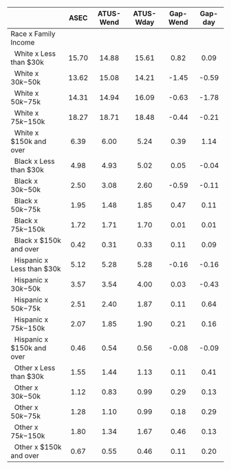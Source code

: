 
|                      |         ASEC |    ATUS-Wend |    ATUS-Wday |     Gap-Wend |      Gap-day |
| -------------------- | :----------: | :----------: | :----------: | :----------: | :----------: |
| Race x Family Income |              |              |              |              |              |
| &nbsp;&nbsp;White x Less than $30k |        15.70 |        14.88 |        15.61 |         0.82 |         0.09 |
| &nbsp;&nbsp;White x $30k-$50k |        13.62 |        15.08 |        14.21 |        -1.45 |        -0.59 |
| &nbsp;&nbsp;White x $50k-$75k |        14.31 |        14.94 |        16.09 |        -0.63 |        -1.78 |
| &nbsp;&nbsp;White x $75k-$150k |        18.27 |        18.71 |        18.48 |        -0.44 |        -0.21 |
| &nbsp;&nbsp;White x $150k and over |         6.39 |         6.00 |         5.24 |         0.39 |         1.14 |
| &nbsp;&nbsp;Black x Less than $30k |         4.98 |         4.93 |         5.02 |         0.05 |        -0.04 |
| &nbsp;&nbsp;Black x $30k-$50k |         2.50 |         3.08 |         2.60 |        -0.59 |        -0.11 |
| &nbsp;&nbsp;Black x $50k-$75k |         1.95 |         1.48 |         1.85 |         0.47 |         0.11 |
| &nbsp;&nbsp;Black x $75k-$150k |         1.72 |         1.71 |         1.70 |         0.01 |         0.01 |
| &nbsp;&nbsp;Black x $150k and over |         0.42 |         0.31 |         0.33 |         0.11 |         0.09 |
| &nbsp;&nbsp;Hispanic x Less than $30k |         5.12 |         5.28 |         5.28 |        -0.16 |        -0.16 |
| &nbsp;&nbsp;Hispanic x $30k-$50k |         3.57 |         3.54 |         4.00 |         0.03 |        -0.43 |
| &nbsp;&nbsp;Hispanic x $50k-$75k |         2.51 |         2.40 |         1.87 |         0.11 |         0.64 |
| &nbsp;&nbsp;Hispanic x $75k-$150k |         2.07 |         1.85 |         1.90 |         0.21 |         0.16 |
| &nbsp;&nbsp;Hispanic x $150k and over |         0.46 |         0.54 |         0.56 |        -0.08 |        -0.09 |
| &nbsp;&nbsp;Other x Less than $30k |         1.55 |         1.44 |         1.13 |         0.11 |         0.41 |
| &nbsp;&nbsp;Other x $30k-$50k |         1.12 |         0.83 |         0.99 |         0.29 |         0.13 |
| &nbsp;&nbsp;Other x $50k-$75k |         1.28 |         1.10 |         0.99 |         0.18 |         0.29 |
| &nbsp;&nbsp;Other x $75k-$150k |         1.80 |         1.34 |         1.67 |         0.46 |         0.13 |
| &nbsp;&nbsp;Other x $150k and over |         0.67 |         0.55 |         0.46 |         0.11 |         0.20 |

